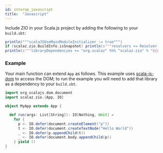 ```yaml
---
id: interop_javascript
title:  "Javascript"
---
```


Include ZIO in your Scala.js project by adding the following to your `build.sbt`:

```scala mdoc
println("""scalaJSUseMainModuleInitializer := true""")
if (scalaz.zio.BuildInfo.isSnapshot) println(s"""resolvers += Resolver.sonatypeRepo("snapshots")""")
println(s"""libraryDependencies += "org.scalaz" %%% "scalaz-zio" % "${scalaz.zio.BuildInfo.version}"""")
```

### Example

Your main function can extend `App` as follows.
This example uses [scala-js-dom](https://github.com/scala-js/scala-js-dom) to access the DOM; to run the example you
will need to add that library as a dependency to your `build.sbt`.

```scala
import org.scalajs.dom.document
import scalaz.zio.{App, IO}

object MyApp extends App {

  def run(args: List[String]): IO[Nothing, Unit] =
    for {
      p <- IO.defer(document.createElement("p"))
      t <- IO.defer(document.createTextNode("Hello World"))
      _ <- IO.defer(p.appendChild(t))
      _ <- IO.defer(document.body.appendChild(p))
    } yield ()
}

```
